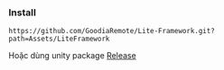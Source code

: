﻿### Install
``` 
https://github.com/GoodiaRemote/Lite-Framework.git?path=Assets/LiteFramework
```
Hoặc dùng unity package [Release](https://github.com/GoodiaRemote/Lite-Framework/releases)